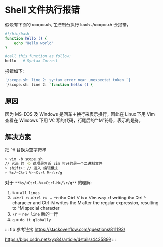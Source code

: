# Shell 文件执行报错

假设有下面的 scope.sh, 在控制台执行 bash ./scope.sh 会报错，

```bash
#!/bin/bash
function hello () {
    echo "Hello world"
}

#call this function as follow:
hello   # Syntax Correct
```

报错如下:

```bash
'/scope.sh: line 2: syntax error near unexpected token `{
'/scope.sh: line 2: `function hello () {
```

## 原因

因为 MS-DOS 及 Windows 是回车＋换行来表示换行，因此在 Linux 下用 Vim 查看在 Windows 下用 VC 写的代码，行尾后的“^M”符号，表示的是符。

## 解决方案

把 `^M` 替换为空字符串

```bash
> vim -b scope.sh
// vim 的 -b 选项是告诉 Vim 打开的是一个二进制文件
> shift+: // 进入 编辑模式
> %s/<Ctrl-V><Ctrl-M>/\r/g
```

对于 `**%s/<Ctrl-V><Ctrl-M>/\r/g**` 的理解:

1. `%` = `all lines`
2. `<Ctrl-V><Ctrl-M> = ^M`
   the Ctrl-V is a Vim way of writing the Ctrl ^ character and Ctrl-M writes the M after the regular expression, resulting to ^M special character
3. `\r` = `new line` 新的一行
4. `g` = `do it globally`

::: tip 参考链接
<https://stackoverflow.com/questions/811193/>

<https://blog.csdn.net/xyp84/article/details/4435899>
:::
